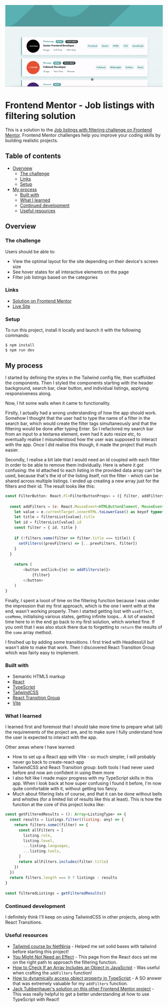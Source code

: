 <p align="center">
  <img src="./public/assets/images/preview.gif" alt="animated" />
</p>

# Frontend Mentor - Job listings with filtering solution

This is a solution to the [Job listings with filtering challenge on Frontend Mentor](https://www.frontendmentor.io/challenges/job-listings-with-filtering-ivstIPCt). Frontend Mentor challenges help you improve your coding skills by building realistic projects.

## Table of contents

- [Overview](#overview)
  - [The challenge](#the-challenge)
  - [Links](#links)
  - [Setup](#setup)
- [My process](#my-process)
  - [Built with](#built-with)
  - [What I learned](#what-i-learned)
  - [Continued development](#continued-development)
  - [Useful resources](#useful-resources)

## Overview

### The challenge

Users should be able to:

- View the optimal layout for the site depending on their device's screen size
- See hover states for all interactive elements on the page
- Filter job listings based on the categories

### Links

- [Solution on Frontend Mentor]()
- [Live Site](https://job-listings-fem-challenge.netlify.app/)

### Setup

To run this project, install it locally and launch it with the following commands:

```
$ npm install
$ npm run dev
```

## My process

I started by defining the styles in the Tailwind config file, then scaffolded the components.
Then I styled the components starting with the header background, search bar, clear button, and individual listings, applying responsiveness along.

Now, I hit some walls when it came to functionality.

Firstly, I actually had a wrong understanding of how the app should work. Somehow I thought that the user had to type the name of a filter in the search bar, which would create the filter tags simultaneously and that the filtering would be done after typing Enter. So I refactored my search bar from an input to a textarea element, even had it auto resize etc, to eventually realise I misunderstood how the user was supposed to interact with the app. Once I did realise this though, it made the project that much easier.

Secondly, I realise a bit late that I would need an id coupled with each filter in order to be able to remove them individually. Here is where it got confusing: the id attached to each listing in the provided data array can't be used, because that's the id of the listing itself, not the filter - which can be shared across multiple listings. I ended up creating a new array just for the filters and their id. The result looks like this:

```js
const FilterButton: React.FC<FilterButtonProps> = ({ filter, addFilters }) => {

  const addFilters = (e: React.MouseEvent<HTMLButtonElement, MouseEvent>) => {
    let value = e.currentTarget.innerHTML.toLowerCase() as keyof typeof filtersList
    let title = filtersList[value].title
    let id = filtersList[value].id
    const filter = { id, title }

    if (!filters.some(filter => filter.title === title)) {
      setFilters((prevFilters) => [...prevFilters, filter])
    }
  }

    return (
        <button onClick={(e) => addFilters(e)}>
            {filter}
        </button>
    )
}
```

Finally, I spent a looot of time on the filtering function because I was under the impression that my first approach, which is the one I went with at the end, wasn't working properly. Then I started getting lost with `useEffect`, `useMemo`, initialising various states, getting infinite loops... A lot of wasted time here to in the end go back to my first solution, which worked fine. If you omit that I was also stuck there due to forgetting to `return` the results of the `some` array method.

I finsihed up by adding some transitions. I first tried with HeadlessUI but wasn't able to make that work. Then I discovered React Transition Group which was fairly easy to implement.

### Built with

- Semantic HTML5 markup
- [React](https://reactjs.org/)
- [TypeScript](https://www.typescriptlang.org/)
- [TailwindCSS](https://tailwindcss.com/)
- [React Transition Group](https://reactcommunity.org/react-transition-group/)
- [Vite](https://vitejs.dev/)

### What I learned

I learned first and foremost that I should take more time to prepare what (all) the requirements of the project are, and to make sure I fully understand how the user is expected to interact with the app.

Other areas where I have learned:

- How to set up a React app with Vite - so much simpler, I will probably never go back to create-react-app
- TailwindCSS and React Transition group: both tools I had never used before and now am confident in using them more
- I also felt like I made major progress with my TypeScript skills in this app. When I look back at how super confusing I found it before, I'm now quite comfortable with it, without getting too fancy.
- Much about filtering lists of course, and that it can be done without bells and whistles (for a limited list of results like this at least). This is how the function at the core of this project looks like:

```js
const getFilteredResults = (): Array<ListingType> => {
  const results = listings.filter((listing: any) => {
    return filters.some((filter) => {
      const allFilters = [
        listing.role,
        listing.level,
        ...listing.languages,
        ...listing.tools,
      ]
      return allFilters.includes(filter.title)
    })
  })
  return filters.length === 0 ? listings : results
}

const filteredListings = getFilteredResults()
```

### Continued development

I definitely think I'll keep on using TailwindCSS in other projects, along with React Transitions.

### Useful resources

- [Tailwind course by NetNinja](https://www.youtube.com/playlist?list=PL4cUxeGkcC9gpXORlEHjc5bgnIi5HEGhw) - Helped me set solid bases with tailwind before starting this project!
- [You Might Not Need an Effect](https://react.dev/learn/you-might-not-need-an-effect) - This page from the React docs set me on the right path to approach the filtering function.
- [How to Check If an Array Includes an Object in JavaScript](https://www.tutorialrepublic.com/faq/how-to-check-if-an-array-includes-an-object-in-javascript.php) - Was useful when crafting the `addFilters` function!
- [How to dynamically access object property in TypeScript](https://stackoverflow.com/a/62438434/14697954) - A SO answer that was extremely valuable for my `addFilters` function.
- [Jack Tubbenhauer's solution on this other Frontend Mentor project](https://github.com/jtubbenhauer/fm-time-tracking) - This was really helpful to get a better understanding at how to use TypeScript with React!

